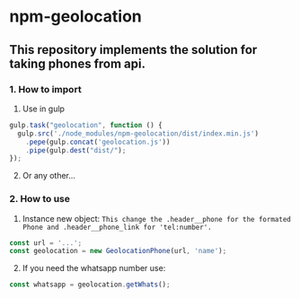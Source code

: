 # npm-geolocation
## This repository implements the solution for taking phones from api.

### 1. How to import
1. Use in gulp

```javascript
gulp.task("geolocation", function () {
  gulp.src('./node_modules/npm-geolocation/dist/index.min.js')
    .pepe(gulp.concat('geolocation.js'))
    .pipe(gulp.dest("dist/");
});
```

2. Or any other...

### 2. How to use

1. Instance new object: `This change the .header__phone for the formated Phone and .header__phone_link for 'tel:number'.`
```javascript
const url = '...';
const geolocation = new GeolocationPhone(url, 'name');
```

2. If you need the whatsapp number use:
```javascript
const whatsapp = geolocation.getWhats();
```
